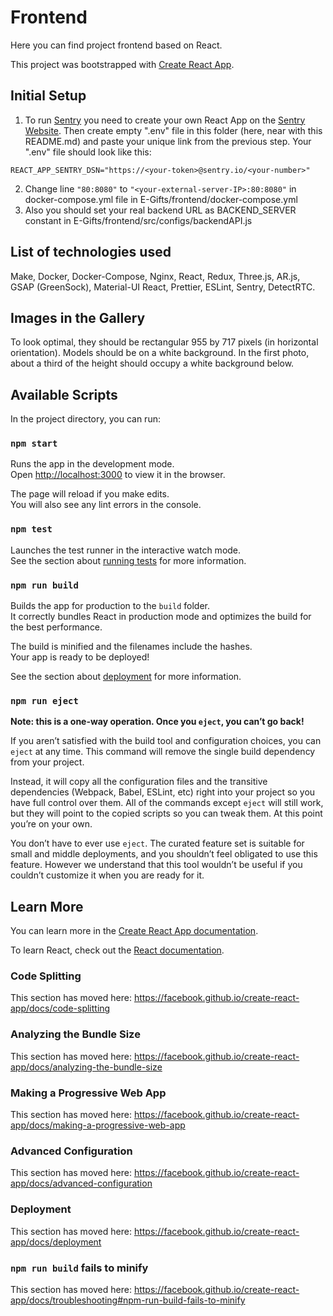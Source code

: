 # Frontend

Here you can find project frontend based on React.

This project was bootstrapped with [Create React App](https://github.com/facebook/create-react-app).

## Initial Setup

1. To run [Sentry](https://sentry.io/) you need to create your own React App on the [Sentry Website](https://sentry.io/).
   Then create empty ".env" file in this folder (here, near with this README.md) and paste your unique link from the previous step.
   Your ".env" file should look like this:

`REACT_APP_SENTRY_DSN="https://<your-token>@sentry.io/<your-number>"`

2. Change line `"80:8080"` to `"<your-external-server-IP>:80:8080"` in docker-compose.yml file in E-Gifts/frontend/docker-compose.yml
3. Also you should set your real backend URL as BACKEND_SERVER constant in E-Gifts/frontend/src/configs/backendAPI.js

## List of technologies used

Make, Docker, Docker-Compose, Nginx, React, Redux, Three.js, AR.js, GSAP (GreenSock), Material-UI React, Prettier, ESLint, Sentry, DetectRTC.

## Images in the Gallery

To look optimal, they should be rectangular 955 by 717 pixels (in horizontal orientation). Models should be on a white background. In the first photo, about a third of the height should occupy a white background below.

## Available Scripts

In the project directory, you can run:

### `npm start`

Runs the app in the development mode.<br>
Open [http://localhost:3000](http://localhost:3000) to view it in the browser.

The page will reload if you make edits.<br>
You will also see any lint errors in the console.

### `npm test`

Launches the test runner in the interactive watch mode.<br>
See the section about [running tests](https://facebook.github.io/create-react-app/docs/running-tests) for more information.

### `npm run build`

Builds the app for production to the `build` folder.<br>
It correctly bundles React in production mode and optimizes the build for the best performance.

The build is minified and the filenames include the hashes.<br>
Your app is ready to be deployed!

See the section about [deployment](https://facebook.github.io/create-react-app/docs/deployment) for more information.

### `npm run eject`

**Note: this is a one-way operation. Once you `eject`, you can’t go back!**

If you aren’t satisfied with the build tool and configuration choices, you can `eject` at any time. This command will remove the single build dependency from your project.

Instead, it will copy all the configuration files and the transitive dependencies (Webpack, Babel, ESLint, etc) right into your project so you have full control over them. All of the commands except `eject` will still work, but they will point to the copied scripts so you can tweak them. At this point you’re on your own.

You don’t have to ever use `eject`. The curated feature set is suitable for small and middle deployments, and you shouldn’t feel obligated to use this feature. However we understand that this tool wouldn’t be useful if you couldn’t customize it when you are ready for it.

## Learn More

You can learn more in the [Create React App documentation](https://facebook.github.io/create-react-app/docs/getting-started).

To learn React, check out the [React documentation](https://reactjs.org/).

### Code Splitting

This section has moved here: https://facebook.github.io/create-react-app/docs/code-splitting

### Analyzing the Bundle Size

This section has moved here: https://facebook.github.io/create-react-app/docs/analyzing-the-bundle-size

### Making a Progressive Web App

This section has moved here: https://facebook.github.io/create-react-app/docs/making-a-progressive-web-app

### Advanced Configuration

This section has moved here: https://facebook.github.io/create-react-app/docs/advanced-configuration

### Deployment

This section has moved here: https://facebook.github.io/create-react-app/docs/deployment

### `npm run build` fails to minify

This section has moved here: https://facebook.github.io/create-react-app/docs/troubleshooting#npm-run-build-fails-to-minify
